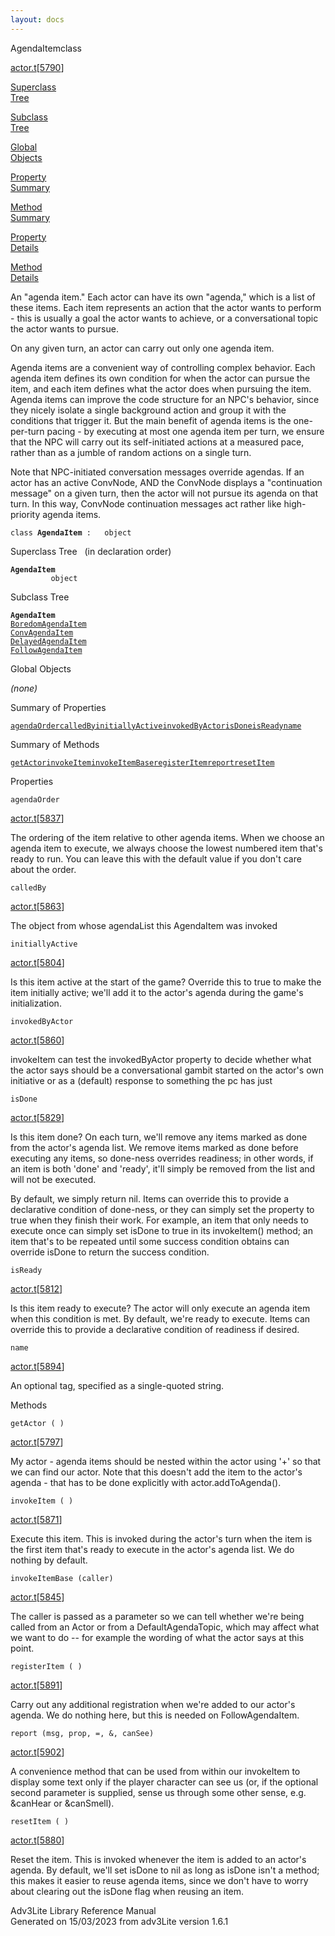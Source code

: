 ```yaml
---
layout: docs
---
```

<span class="title">AgendaItem</span><span class="type">class</span>

[actor.t](../file/actor.t.html)\[[5790](../source/actor.t.html#5790)\]

[Superclass  
Tree](#_SuperClassTree_)

[Subclass  
Tree](#_SubClassTree_)

[Global  
Objects](#_ObjectSummary_)

[Property  
Summary](#_PropSummary_)

[Method  
Summary](#_MethodSummary_)

[Property  
Details](#_Properties_)

[Method  
Details](#_Methods_)



An "agenda item." Each actor can have its own "agenda," which is a list
of these items. Each item represents an action that the actor wants to
perform - this is usually a goal the actor wants to achieve, or a
conversational topic the actor wants to pursue.

On any given turn, an actor can carry out only one agenda item.

Agenda items are a convenient way of controlling complex behavior. Each
agenda item defines its own condition for when the actor can pursue the
item, and each item defines what the actor does when pursuing the item.
Agenda items can improve the code structure for an NPC's behavior, since
they nicely isolate a single background action and group it with the
conditions that trigger it. But the main benefit of agenda items is the
one-per-turn pacing - by executing at most one agenda item per turn, we
ensure that the NPC will carry out its self-initiated actions at a
measured pace, rather than as a jumble of random actions on a single
turn.

Note that NPC-initiated conversation messages override agendas. If an
actor has an active ConvNode, AND the ConvNode displays a "continuation
message" on a given turn, then the actor will not pursue its agenda on
that turn. In this way, ConvNode continuation messages act rather like
high-priority agenda items.

`class `**`AgendaItem`**` :   object`



<span id="_SuperClassTree_"></span>



<span class="hdln">Superclass Tree</span>   (in declaration order)



**`AgendaItem`**  
`         object`  
<span id="_SubClassTree_"></span>



<span class="hdln">Subclass Tree</span>  



**`AgendaItem`**  
[`BoredomAgendaItem`](../object/BoredomAgendaItem.html)  
[`ConvAgendaItem`](../object/ConvAgendaItem.html)  
[`DelayedAgendaItem`](../object/DelayedAgendaItem.html)  
[`FollowAgendaItem`](../object/FollowAgendaItem.html)  
<span id="_ObjectSummary_"></span>



<span class="hdln">Global Objects</span>  



*(none)* <span id="_PropSummary_"></span>



<span class="hdln">Summary of Properties</span>  



[`agendaOrder`](#agendaOrder)[`calledBy`](#calledBy)[`initiallyActive`](#initiallyActive)[`invokedByActor`](#invokedByActor)[`isDone`](#isDone)[`isReady`](#isReady)[`name`](#name)

<span id="_MethodSummary_"></span>



<span class="hdln">Summary of Methods</span>  



[`getActor`](#getActor)[`invokeItem`](#invokeItem)[`invokeItemBase`](#invokeItemBase)[`registerItem`](#registerItem)[`report`](#report)[`resetItem`](#resetItem)

<span id="_Properties_"></span>



<span class="hdln">Properties</span>  



<span id="agendaOrder"></span>

`agendaOrder`

[actor.t](../file/actor.t.html)\[[5837](../source/actor.t.html#5837)\]



The ordering of the item relative to other agenda items. When we choose
an agenda item to execute, we always choose the lowest numbered item
that's ready to run. You can leave this with the default value if you
don't care about the order.



<span id="calledBy"></span>

`calledBy`

[actor.t](../file/actor.t.html)\[[5863](../source/actor.t.html#5863)\]



The object from whose agendaList this AgendaItem was invoked



<span id="initiallyActive"></span>

`initiallyActive`

[actor.t](../file/actor.t.html)\[[5804](../source/actor.t.html#5804)\]



Is this item active at the start of the game? Override this to true to
make the item initially active; we'll add it to the actor's agenda
during the game's initialization.



<span id="invokedByActor"></span>

`invokedByActor`

[actor.t](../file/actor.t.html)\[[5860](../source/actor.t.html#5860)\]



invokeItem can test the invokedByActor property to decide whether what
the actor says should be a conversational gambit started on the actor's
own initiative or as a (default) response to something the pc has just



<span id="isDone"></span>

`isDone`

[actor.t](../file/actor.t.html)\[[5829](../source/actor.t.html#5829)\]



Is this item done? On each turn, we'll remove any items marked as done
from the actor's agenda list. We remove items marked as done before
executing any items, so done-ness overrides readiness; in other words,
if an item is both 'done' and 'ready', it'll simply be removed from the
list and will not be executed.

By default, we simply return nil. Items can override this to provide a
declarative condition of done-ness, or they can simply set the property
to true when they finish their work. For example, an item that only
needs to execute once can simply set isDone to true in its invokeItem()
method; an item that's to be repeated until some success condition
obtains can override isDone to return the success condition.



<span id="isReady"></span>

`isReady`

[actor.t](../file/actor.t.html)\[[5812](../source/actor.t.html#5812)\]



Is this item ready to execute? The actor will only execute an agenda
item when this condition is met. By default, we're ready to execute.
Items can override this to provide a declarative condition of readiness
if desired.



<span id="name"></span>

`name`

[actor.t](../file/actor.t.html)\[[5894](../source/actor.t.html#5894)\]



An optional tag, specified as a single-quoted string.



<span id="_Methods_"></span>



<span class="hdln">Methods</span>  



<span id="getActor"></span>

`getActor ( )`

[actor.t](../file/actor.t.html)\[[5797](../source/actor.t.html#5797)\]



My actor - agenda items should be nested within the actor using '+' so
that we can find our actor. Note that this doesn't add the item to the
actor's agenda - that has to be done explicitly with
actor.addToAgenda().



<span id="invokeItem"></span>

`invokeItem ( )`

[actor.t](../file/actor.t.html)\[[5871](../source/actor.t.html#5871)\]



Execute this item. This is invoked during the actor's turn when the item
is the first item that's ready to execute in the actor's agenda list. We
do nothing by default.



<span id="invokeItemBase"></span>

`invokeItemBase (caller)`

[actor.t](../file/actor.t.html)\[[5845](../source/actor.t.html#5845)\]



The caller is passed as a parameter so we can tell whether we're being
called from an Actor or from a DefaultAgendaTopic, which may affect what
we want to do -- for example the wording of what the actor says at this
point.



<span id="registerItem"></span>

`registerItem ( )`

[actor.t](../file/actor.t.html)\[[5891](../source/actor.t.html#5891)\]



Carry out any additional registration when we're added to our actor's
agenda. We do nothing here, but this is needed on FollowAgendaItem.



<span id="report"></span>

`report (msg, prop, =, &, canSee)`

[actor.t](../file/actor.t.html)\[[5902](../source/actor.t.html#5902)\]



A convenience method that can be used from within our invokeItem to
display some text only if the player character can see us (or, if the
optional second parameter is supplied, sense us through some other
sense, e.g. &canHear or &canSmell).



<span id="resetItem"></span>

`resetItem ( )`

[actor.t](../file/actor.t.html)\[[5880](../source/actor.t.html#5880)\]



Reset the item. This is invoked whenever the item is added to an actor's
agenda. By default, we'll set isDone to nil as long as isDone isn't a
method; this makes it easier to reuse agenda items, since we don't have
to worry about clearing out the isDone flag when reusing an item.





Adv3Lite Library Reference Manual  
Generated on 15/03/2023 from adv3Lite version 1.6.1


